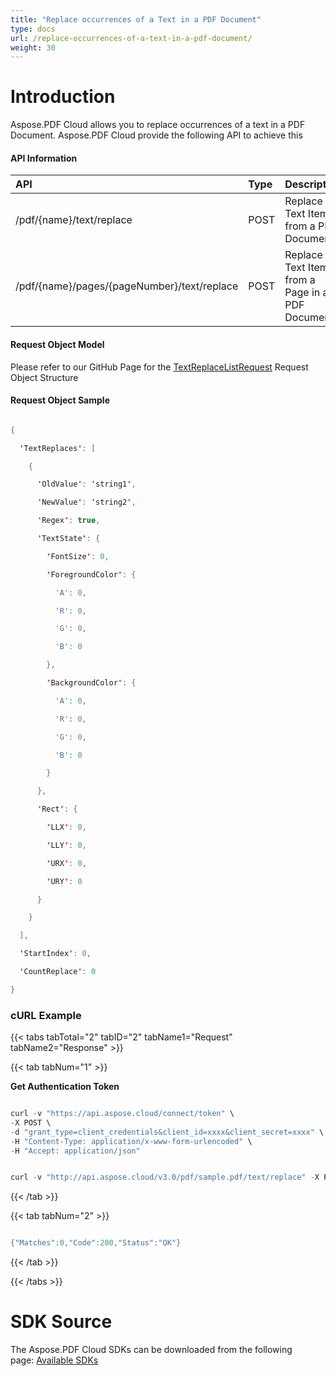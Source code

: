 ```yaml
---
title: "Replace occurrences of a Text in a PDF Document"
type: docs
url: /replace-occurrences-of-a-text-in-a-pdf-document/
weight: 30
---
```


# **Introduction**
Aspose.PDF Cloud allows you to replace occurrences of a text in a PDF Document. Aspose.PDF Cloud provide the following API to achieve this
#### **API Information**

|**API**|**Type**|**Description**|**Swagger Link**|
| :- | :- | :- | :- |
|/pdf/{name}/text/replace|POST|Replace Text Items from a PDF Document|[PostDocumentTextReplace](https://apireference.aspose.cloud/pdf/#!/TextReplace/PostDocumentTextReplace)|
|/pdf/{name}/pages/{pageNumber}/text/replace|POST|Replace all Text Items from a Page in a PDF Document|[PostPageTextReplace](https://apireference.aspose.cloud/pdf/#!/TextReplace/PostPageTextReplace)|
#### **Request Object Model**
Please refer to our GitHub Page for the [TextReplaceListRequest](https://github.com/aspose-pdf-cloud/aspose-pdf-cloud-dotnet/blob/master/docs/TextReplaceListRequest.md) Request Object Structure
#### **Request Object Sample**
```java

{

  'TextReplaces': [

    {

      'OldValue': 'string1',

      'NewValue': 'string2',

      'Regex': true,

      'TextState': {

        'FontSize': 0,

        'ForegroundColor': {

          'A': 0,

          'R': 0,

          'G': 0,

          'B': 0

        },

        'BackgroundColor': {

          'A': 0,

          'R': 0,

          'G': 0,

          'B': 0

        }

      },

      'Rect': {

        'LLX': 0,

        'LLY': 0,

        'URX': 0,

        'URY': 0

      }

    }

  ],

  'StartIndex': 0,

  'CountReplace': 0

}

```
### **cURL Example**
{{< tabs tabTotal="2" tabID="2" tabName1="Request" tabName2="Response" >}}

{{< tab tabNum="1" >}}

**Get Authentication Token**

```java

curl -v "https://api.aspose.cloud/connect/token" \
-X POST \
-d "grant_type=client_credentials&client_id=xxxx&client_secret=xxxx" \
-H "Content-Type: application/x-www-form-urlencoded" \
-H "Accept: application/json"

```

```java

curl -v "http://api.aspose.cloud/v3.0/pdf/sample.pdf/text/replace" -X POST -H "Content-Type: application/json" -H "Accept: application/json" -H "Authorization: Bearer 4DRR8_Kw6WKlJc8lAI9HKIB9JrQg_t-WoaSfoGNrtX-hgNg-P1-6ivIGY5H2y9xxclVDtuRdeH0qQ3Me0cuFTP2h9RQe6S1fisay3FuR71pvs8HOavEkFsv4on25PoXvNSgyyXT9jbb23HNYqiSJGBWMq1zyRIbYTsepdMwQnn_DP5KW2w4NjgQjsYcgeW14O-XlPJZxnz59jMN_ooPX02diAxwwJvPab5i36uaZgDSsB9GDI2jGuuYCnIukFWMCixNCzjh4fOvUGfVXGx1bg-0Hk2oYqA_DnzcktOHXC1MBACOlLT6vO23DH2L9hbFhY46uRDyJT-DVK2L-KQKCh2OnD5Dung4VqeDDD1IID1gsigsveFlvW96ucz1va6KcZfIt9_GDXiYAN13BebyIhfc6E0clpIeJ1lpxd3JA-XvBVr86" -d "{'TextReplaces': [{'OldValue': 'string1', 'NewValue': 'string2', 'Regex': true, 'TextState': {'FontSize': 0, 'ForegroundColor': {'A': 0, 'R': 0, 'G': 0, 'B': 0 }, 'BackgroundColor': {'A': 0, 'R': 0, 'G': 0, 'B': 0 } }, 'Rect': {'LLX': 0, 'LLY': 0, 'URX': 0, 'URY': 0 } } ], 'StartIndex': 0, 'CountReplace': 0 }"

```

{{< /tab >}}

{{< tab tabNum="2" >}}

```java

{"Matches":0,"Code":200,"Status":"OK"}

```

{{< /tab >}}

{{< /tabs >}}
# **SDK Source**
The Aspose.PDF Cloud SDKs can be downloaded from the following page: [Available SDKs](/available-sdks/)
